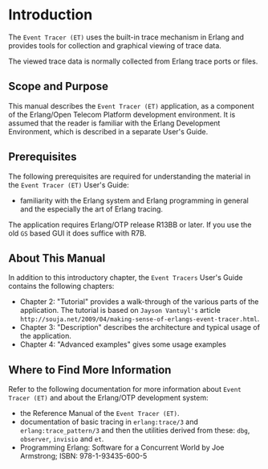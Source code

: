<!--
%CopyrightBegin%

Copyright Ericsson AB 2023. All Rights Reserved.

Licensed under the Apache License, Version 2.0 (the "License");
you may not use this file except in compliance with the License.
You may obtain a copy of the License at

    http://www.apache.org/licenses/LICENSE-2.0

Unless required by applicable law or agreed to in writing, software
distributed under the License is distributed on an "AS IS" BASIS,
WITHOUT WARRANTIES OR CONDITIONS OF ANY KIND, either express or implied.
See the License for the specific language governing permissions and
limitations under the License.

%CopyrightEnd%
-->
# Introduction

The `Event Tracer (ET)` uses the built-in trace mechanism in Erlang and provides
tools for collection and graphical viewing of trace data.

The viewed trace data is normally collected from Erlang trace ports or files.

## Scope and Purpose

This manual describes the `Event Tracer (ET)` application, as a component of the
Erlang/Open Telecom Platform development environment. It is assumed that the
reader is familiar with the Erlang Development Environment, which is described
in a separate User's Guide.

## Prerequisites

The following prerequisites are required for understanding the material in the
`Event Tracer (ET)` User's Guide:

- familiarity with the Erlang system and Erlang programming in general and the
  especially the art of Erlang tracing.

The application requires Erlang/OTP release R13BB or later. If you use the old
`GS` based GUI it does suffice with R7B.

## About This Manual

In addition to this introductory chapter, the `Event Tracers` User's Guide
contains the following chapters:

- Chapter 2: "Tutorial" provides a walk-through of the various parts of the
  application. The tutorial is based on `Jayson Vantuyl's` article
  `http://souja.net/2009/04/making-sense-of-erlangs-event-tracer.html`.
- Chapter 3: "Description" describes the architecture and typical usage of the
  application.
- Chapter 4: "Advanced examples" gives some usage examples

## Where to Find More Information

Refer to the following documentation for more information about
`Event Tracer (ET)` and about the Erlang/OTP development system:

- the Reference Manual of the `Event Tracer (ET)`.
- documentation of basic tracing in `erlang:trace/3` and
  `erlang:trace_pattern/3` and then the utilities derived from these: `dbg`,
  `observer`, `invisio` and `et`.
- Programming Erlang: Software for a Concurrent World by Joe Armstrong; ISBN:
  978-1-93435-600-5
